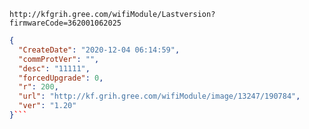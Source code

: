 `http://kfgrih.gree.com/wifiModule/Lastversion?firmwareCode=362001062025`

```json
{
  "CreateDate": "2020-12-04 06:14:59",
  "commProtVer": "",
  "desc": "11111",
  "forcedUpgrade": 0,
  "r": 200,
  "url": "http://kf.grih.gree.com/wifiModule/image/13247/190784",
  "ver": "1.20"
}```